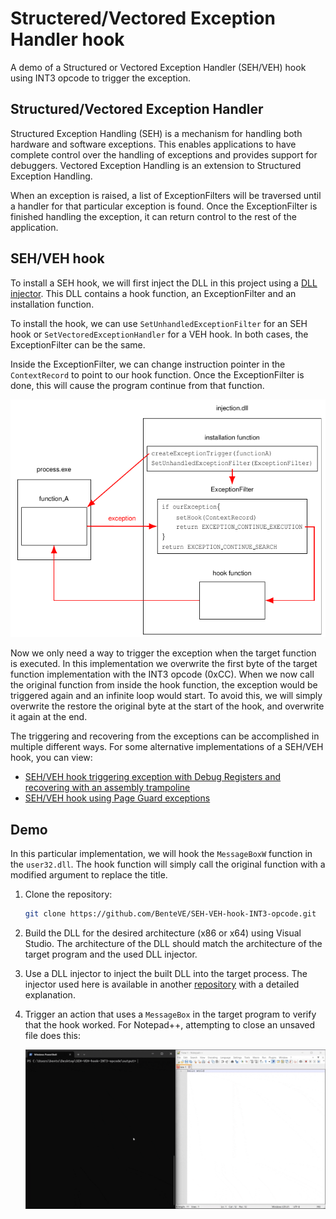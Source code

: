 # Structered/Vectored Exception Handler hook

A demo of a Structured or Vectored Exception Handler (SEH/VEH) hook using INT3 opcode to trigger the exception.

## Structured/Vectored Exception Handler

Structured Exception Handling (SEH) is a mechanism for handling both hardware and software exceptions.
This enables applications to have complete control over the handling of exceptions and provides support for debuggers.
Vectored Exception Handling is an extension to Structured Exception Handling.

When an exception is raised, a list of ExceptionFilters will be traversed until a handler for that particular exception is found.
Once the ExceptionFilter is finished handling the exception, it can return control to the rest of the application.

## SEH/VEH hook

To install a SEH hook, we will first inject the DLL in this project using a [DLL injector](https://github.com/BenteVE/DLL-Injector).
This DLL contains a hook function, an ExceptionFilter and an installation function.

To install the hook, we can use `SetUnhandledExceptionFilter` for an SEH hook or `SetVectoredExceptionHandler` for a VEH hook.
In both cases, the ExceptionFilter can be the same.

Inside the ExceptionFilter, we can change instruction pointer in the `ContextRecord` to point to our hook function.
Once the ExceptionFilter is done, this will cause the program continue from that function.

![Demo](doc/SEH-hook.png)

Now we only need a way to trigger the exception when the target function is executed.
In this implementation we overwrite the first byte of the target function implementation with the INT3 opcode (0xCC).
When we now call the original function from inside the hook function, the exception would be triggered again and an infinite loop would start.
To avoid this, we will simply overwrite the restore the original byte at the start of the hook, and overwrite it again at the end.

The triggering and recovering from the exceptions can be accomplished in multiple different ways.
For some alternative implementations of a SEH/VEH hook, you can view:

- [SEH/VEH hook triggering exception with Debug Registers and recovering with an assembly trampoline](https://github.com/BenteVE/SEH-VEH-hook-Debug-Registers-Breakpoint)
- [SEH/VEH hook using Page Guard exceptions](https://github.com/BenteVE/SEH-VEH-hook-Page-Guard-Exception)

## Demo

In this particular implementation, we will hook the `MessageBoxW` function in the `user32.dll`.
The hook function will simply call the original function with a modified argument to replace the title.

1. Clone the repository:

    ```bash
    git clone https://github.com/BenteVE/SEH-VEH-hook-INT3-opcode.git
    ```

2. Build the DLL for the desired architecture (x86 or x64) using Visual Studio.
   The architecture of the DLL should match the architecture of the target program and the used DLL injector.

3. Use a DLL injector to inject the built DLL into the target process.
   The injector used here is available in another [repository](https://github.com/BenteVE/DLL-Injector) with a detailed explanation.

4. Trigger an action that uses a `MessageBox` in the target program to verify that the hook worked.
   For Notepad++, attempting to close an unsaved file does this:

    ![Demo](doc/demo.gif)
